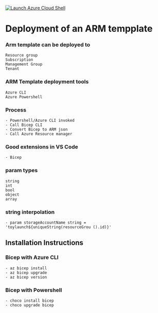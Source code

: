 

[![](https://shell.azure.com/images/launchcloudshell.png "Launch Azure Cloud Shell")](https://shell.azure.com)

# Deployment of an ARM tempplate

### Arm template can be deployed to 
```
Resource group
Subscription
Management Group
Tenant
```

### ARM Template deployment tools
```
Azure CLI 
Azure Powershell
```

### Process 
```
- Powershell/Azure CLI invoked
- Call Bicep CLI 
- Convert Bicep to ARM json
- Call Azure Resource manager
```

### Good extensions in VS Code 
```
- Bicep
```
### param types
```
string
int
bool
object
array
```

### string interpolation
```
- param storageAccountName string = 'toylaunch${uniqueString(resourceGrou ().id)}'

```


## Installation Instructions

### Bicep with Azure CLI
```
- az bicep install
- az bicep upgrade
- az bicep version
```

### Bicep with Powershell
```
- choco install bicep 
- choco upgrade bicep
```

